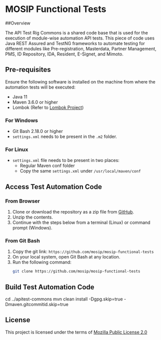 # MOSIP Functional Tests

##Overview

The API Test Rig Commons is a shared code base that is used for the execution of module-wise automation API tests. This piece of code uses Java REST Assured and TestNG frameworks to automate testing for different modules like Pre-registration, Masterdata, Partner Management, PMS, ID Repository, IDA, Resident, E-Signet, and Mimoto.

## Pre-requisites

Ensure the following software is installed on the machine from where the automation tests will be executed:

- Java 11
- Maven 3.6.0 or higher
- Lombok (Refer to [Lombok Project](https://projectlombok.org/))

### For Windows

- Git Bash 2.18.0 or higher
- `settings.xml` needs to be present in the `.m2` folder.

### For Linux

- `settings.xml` file needs to be present in two places:
  - Regular Maven conf folder
  - Copy the same `settings.xml` under `/usr/local/maven/conf`

## Access Test Automation Code

### From Browser

1. Clone or download the repository as a zip file from [GitHub](https://github.com/mosip/mosip-functional-tests).
2. Unzip the contents.
3. Continue with the steps below from a terminal (Linux) or command prompt (Windows).

### From Git Bash

1. Copy the git link: `https://github.com/mosip/mosip-functional-tests`
2. On your local system, open Git Bash at any location.
3. Run the following command:
   ```sh
   git clone https://github.com/mosip/mosip-functional-tests

## Build Test Automation Code
cd ../apitest-commons
mvn clean install -Dgpg.skip=true -Dmaven.gitcommitid.skip=true

## License
This project is licensed under the terms of [Mozilla Public License 2.0](https://github.com/mosip/mosip-platform/blob/master/LICENSE)
